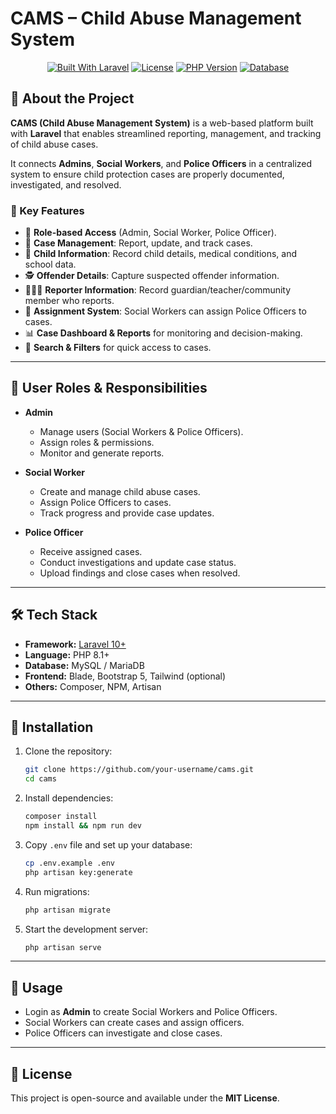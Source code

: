 # CAMS – Child Abuse Management System

<p align="center">
    <a href="https://laravel.com"><img src="https://img.shields.io/badge/Built%20With-Laravel-red.svg" alt="Built With Laravel"></a>
    <a href="#"><img src="https://img.shields.io/badge/License-MIT-blue.svg" alt="License"></a>
    <a href="#"><img src="https://img.shields.io/badge/PHP-%5E8.1-blueviolet" alt="PHP Version"></a>
    <a href="#"><img src="https://img.shields.io/badge/MySQL-Database-success" alt="Database"></a>
</p>

## 📖 About the Project

**CAMS (Child Abuse Management System)** is a web-based platform built with **Laravel** that enables streamlined reporting, management, and tracking of child abuse cases.

It connects **Admins**, **Social Workers**, and **Police Officers** in a centralized system to ensure child protection cases are properly documented, investigated, and resolved.

### 🎯 Key Features

- 🔐 **Role-based Access** (Admin, Social Worker, Police Officer).
- 📂 **Case Management**: Report, update, and track cases.
- 👶 **Child Information**: Record child details, medical conditions, and school data.
- 🕵️ **Offender Details**: Capture suspected offender information.
- 🧑‍🤝‍🧑 **Reporter Information**: Record guardian/teacher/community member who reports.
- 👮 **Assignment System**: Social Workers can assign Police Officers to cases.
- 📊 **Case Dashboard & Reports** for monitoring and decision-making.
- 🔎 **Search & Filters** for quick access to cases.

---

## 👥 User Roles & Responsibilities

- **Admin**

  - Manage users (Social Workers & Police Officers).
  - Assign roles & permissions.
  - Monitor and generate reports.
- **Social Worker**

  - Create and manage child abuse cases.
  - Assign Police Officers to cases.
  - Track progress and provide case updates.
- **Police Officer**

  - Receive assigned cases.
  - Conduct investigations and update case status.
  - Upload findings and close cases when resolved.

---

## 🛠️ Tech Stack

- **Framework:** [Laravel 10+](https://laravel.com)
- **Language:** PHP 8.1+
- **Database:** MySQL / MariaDB
- **Frontend:** Blade, Bootstrap 5, Tailwind (optional)
- **Others:** Composer, NPM, Artisan

---

## 🚀 Installation

1. Clone the repository:

   ```bash
   git clone https://github.com/your-username/cams.git
   cd cams
   ```
2. Install dependencies:

   ```bash
   composer install
   npm install && npm run dev
   ```
3. Copy `.env` file and set up your database:

   ```bash
   cp .env.example .env
   php artisan key:generate
   ```
4. Run migrations:

   ```bash
   php artisan migrate
   ```
5. Start the development server:

   ```bash
   php artisan serve
   ```

---

## 📌 Usage

- Login as **Admin** to create Social Workers and Police Officers.
- Social Workers can create cases and assign officers.
- Police Officers can investigate and close cases.

---

## 📄 License

This project is open-source and available under the **MIT License**.
